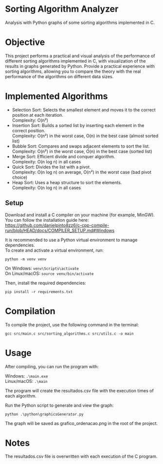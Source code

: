 # Sorting Algorithm Analyzer
Analysis with Python graphs of some sorting algorithms implemented in C.

# Objective
This project performs a practical and visual analysis of the performance of different sorting algorithms implemented in C, with visualization of the results in graphs generated by Python.
Provide a practical experience with sorting algorithms, allowing you to compare the theory with the real performance of the algorithms on different data sizes.

# Implemented Algorithms
- Selection Sort: Selects the smallest element and moves it to the correct position at each iteration.<br>
Complexity: O(n²)
- Insertion Sort: Builds a sorted list by inserting each element in the correct position. <br>
Complexity: O(n²) in the worst case, O(n) in the best case (almost sorted list)
- Bubble Sort: Compares and swaps adjacent elements to sort the list. <br>
Complexity: O(n²) in the worst case, O(n) in the best case (sorted list)
- Merge Sort: Efficient divide and conquer algorithm.<br> Complexity: O(n log n) in all cases
- Quick Sort: Divides the list with a pivot.<br> Complexity: O(n log n) on average, O(n²) in the worst case (bad pivot choice)
- Heap Sort: Uses a heap structure to sort the elements.<br> Complexity: O(n log n) in all cases

## Setup

Download and install a C compiler on your machine (for example, MinGW).
You can follow the installation guide here: https://github.com/danielpinto8zz6/c-cpp-compile-run/blob/HEAD/docs/COMPILER_SETUP.md#Windows

It is recommended to use a Python virtual environment to manage dependencies.  
To create and activate a virtual environment, run:

```
python -m venv venv
```
On Windows: ```venv\Scripts\activate```<br>
On Linux/macOS: ```source venv/bin/activate```


Then, install the required dependencies:

```
pip install -r requirements.txt
```

# Compilation
To compile the project, use the following command in the terminal:
```
gcc src/main.c src/sorting_algorithms.c src/utils.c -o main
```
# Usage

After compiling, you can run the program with:

 Windows:  ``` .\main.exe ```<br>
 Linux/macOS: ``` .\main ```

The program will create the resultados.csv file with the execution times of each algorithm.

Run the Python script to generate and view the graph:
```
python .\python\graphicsGenerator.py
```

The graph will be saved as grafico_ordenacao.png in the root of the project.

# Notes

The resultados.csv file is overwritten with each execution of the C program.<br>
